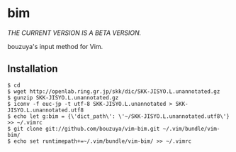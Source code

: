 bim
==========

*THE CURRENT VERSION IS A BETA VERSION.*

bouzuya's input method for Vim.

Installation
----------

    $ cd
    $ wget http://openlab.ring.gr.jp/skk/dic/SKK-JISYO.L.unannotated.gz
    $ gunzip SKK-JISYO.L.unannotated.gz
    $ iconv -f euc-jp -t utf-8 SKK-JISYO.L.unannotated > SKK-JISYO.L.unannotated.utf8
    $ echo let g:bim = {\'dict_path\': \'~/SKK-JISYO.L.unannotated.utf8\'} >> ~/.vimrc
    $ git clone git://github.com/bouzuya/vim-bim.git ~/.vim/bundle/vim-bim/
    $ echo set runtimepath+=~/.vim/bundle/vim-bim/ >> ~/.vimrc

